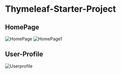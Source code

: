 # Thymeleaf-Starter-Project
## HomePage
![HomePage](https://user-images.githubusercontent.com/51941964/136658938-20922b34-5eba-4d5a-8796-b3b8e151d78d.png)
![HomePage1](https://user-images.githubusercontent.com/51941964/136658940-c28c3f6c-239a-4b36-a81f-73d4c865647b.png)

## User-Profile
![Userprofile](https://user-images.githubusercontent.com/51941964/136660503-30cff925-5360-4eed-b9dd-d14ccb938d98.png)

